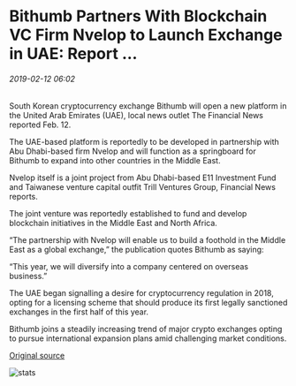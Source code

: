 # Bithumb Partners With Blockchain VC Firm Nvelop to Launch Exchange in UAE: Report ...

###### 2019-02-12 06:02

South Korean cryptocurrency exchange Bithumb will open a new platform in the United Arab Emirates (UAE), local news outlet The Financial News reported Feb. 12.

The UAE-based platform is reportedly to be developed in partnership with Abu Dhabi-based firm Nvelop and will function as a springboard for Bithumb to expand into other countries in the Middle East.

Nvelop itself is a joint project from Abu Dhabi-based E11 Investment Fund and Taiwanese venture capital outfit Trill Ventures Group, Financial News reports.

The joint venture was reportedly established to fund and develop blockchain initiatives in the Middle East and North Africa.

“The partnership with Nvelop will enable us to build a foothold in the Middle East as a global exchange,” the publication quotes Bithumb as saying:

“This year, we will diversify into a company centered on overseas business.”

The UAE began signalling a desire for cryptocurrency regulation in 2018, opting for a licensing scheme that should produce its first legally sanctioned exchanges in the first half of this year.

Bithumb joins a steadily increasing trend of major crypto exchanges opting to pursue international expansion plans amid challenging market conditions.

[Original source](https://cointelegraph.com/news/bithumb-partners-with-blockchain-vc-firm-nvelop-to-launch-exchange-in-uae-report)

![stats](https://c.statcounter.com/11760860/0/a89fa40b/1/ "stats")